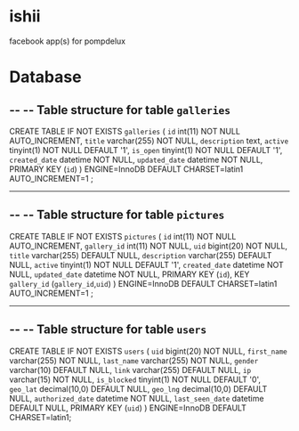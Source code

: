 ishii
=====

facebook app(s) for pompdelux

Database
=====

--
-- Table structure for table `galleries`
--

CREATE TABLE IF NOT EXISTS `galleries` (
  `id` int(11) NOT NULL AUTO_INCREMENT,
  `title` varchar(255) NOT NULL,
  `description` text,
  `active` tinyint(1) NOT NULL DEFAULT '1',
  `is_open` tinyint(1) NOT NULL DEFAULT '1',
  `created_date` datetime NOT NULL,
  `updated_date` datetime NOT NULL,
  PRIMARY KEY (`id`)
) ENGINE=InnoDB DEFAULT CHARSET=latin1 AUTO_INCREMENT=1 ;

-- --------------------------------------------------------

--
-- Table structure for table `pictures`
--

CREATE TABLE IF NOT EXISTS `pictures` (
  `id` int(11) NOT NULL AUTO_INCREMENT,
  `gallery_id` int(11) NOT NULL,
  `uid` bigint(20) NOT NULL,
  `title` varchar(255) DEFAULT NULL,
  `description` varchar(255) DEFAULT NULL,
  `active` tinyint(1) NOT NULL DEFAULT '1',
  `created_date` datetime NOT NULL,
  `updated_date` datetime NOT NULL,
  PRIMARY KEY (`id`),
  KEY `gallery_id` (`gallery_id`,`uid`)
) ENGINE=InnoDB DEFAULT CHARSET=latin1 AUTO_INCREMENT=1 ;

-- --------------------------------------------------------

--
-- Table structure for table `users`
--

CREATE TABLE IF NOT EXISTS `users` (
  `uid` bigint(20) NOT NULL,
  `first_name` varchar(255) NOT NULL,
  `last_name` varchar(255) NOT NULL,
  `gender` varchar(10) DEFAULT NULL,
  `link` varchar(255) DEFAULT NULL,
  `ip` varchar(15) NOT NULL,
  `is_blocked` tinyint(1) NOT NULL DEFAULT '0',
  `geo_lat` decimal(10,0) DEFAULT NULL,
  `geo_lng` decimal(10,0) DEFAULT NULL,
  `authorized_date` datetime NOT NULL,
  `last_seen_date` datetime DEFAULT NULL,
  PRIMARY KEY (`uid`)
) ENGINE=InnoDB DEFAULT CHARSET=latin1;